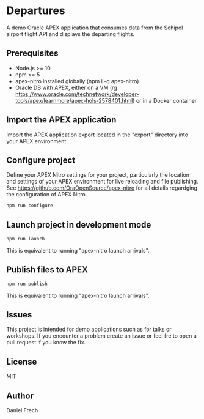 # Departures

A demo Oracle APEX application that consumes data from the Schipol airport flight API and displays the departing flights.

## Prerequisites

-   Node.js >= 10
-   npm >= 5
-   apex-nitro installed globally (npm i -g apex-nitro)
-   Oracle DB with APEX, either on a VM (rg https://www.oracle.com/technetwork/developer-tools/apex/learnmore/apex-hols-2578401.html) or in a Docker container

## Import the APEX application

Import the APEX application export located in the "export" directory into your APEX environment.

## Configure project

Define your APEX Nitro settings for your project, particularly the location and settings of your APEX environment for live reloading and file publishing. See https://github.com/OraOpenSource/apex-nitro for all details regardging the
configuration of APEX Nitro.

```bash
npm run configure
```

## Launch project in development mode

```bash
npm run launch
```

This is equivalent to running "apex-nitro launch arrivals".

## Publish files to APEX

```bash
npm run publish
```

This is equivalent to running "apex-nitro launch arrivals".

## Issues

This project is intended for demo applications such as for talks or workshops. If you encounter a problem create an issue or feel fre to open a pull request if you know the fix.

## License

MIT

## Author

Daniel Frech
